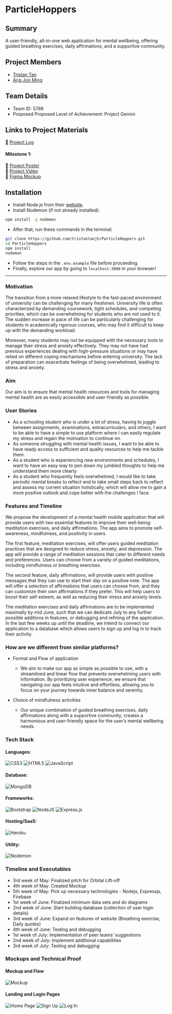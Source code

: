 # ParticleHoppers

## Summary
A user-friendly, all-in-one web application for mental wellbeing, offering guided breathing exercises, daily affirmations, and a supportive community.

## Project Members
- [Tristan Tan](https://github.com/tristantanjh)
- [Ang Jon Ming](https://github.com/jon3r4de)

## Team Details
- Team ID: 5786
- Proposed Proposed Level of Achievement: Project Gemini

## Links to Project Materials
:link: [Project Log](https://docs.google.com/spreadsheets/d/1cML4a_aWpPTm2hQLwyhGzjmt5MItagE3rgn5ERFA23M/edit?usp=sharing) <br />
#### Milestone 1:
:link: [Project Poster](https://drive.google.com/file/d/1wKMOjY1evthR4v6OxI13As8c7c-RTsiU/view?usp=share_link) <br />
:link: [Project Video](https://drive.google.com/file/d/1SaEuSlFxoPv6LiglToKESfpwx5Rzdj6P/view?usp=share_link) <br />
:link: [Figma Mockup](https://www.figma.com/proto/GEaP6orIS4Les171C551vj/Mockups?node-id=1-55&starting-point-node-id=1%3A55) <br />

## Installation
- Install Node.js from their [website](https://nodejs.org/en).
- Install Nodemon (if not already installed):
```bash
npm install -g nodemon
```
- After that, run these commands in the terminal:
```bash
git clone https://github.com/tristantanjh/ParticleHoppers.git
cd ParticleHoppers 
npm install
nodemon
```
- Follow the steps in the `.env.example` file before proceeding.
- Finally, explore our app by going to `localhost:3000` in your browser!

---

### Motivation
The transition from a more relaxed lifestyle to the fast-paced environment of university can be challenging for many freshmen.  University life is often characterized by demanding coursework, tight schedules, and competing priorities, which can be overwhelming for students who are not used to it. The sudden increase in pace of life can be particularly challenging for students in academically rigorous courses, who may find it difficult to keep up with the demanding workload.

Moreover, many students may not be equipped with the necessary tools to manage their stress and anxiety effectively. They may not have had previous experiences dealing with high-pressure situations or may have relied on different coping mechanisms before entering university. The lack of preparation can exacerbate feelings of being overwhelmed, leading to stress and anxiety.

### Aim
Our aim is to ensure that mental health resources and tools for managing mental health are as easily accessible and user-friendly as possible.

### User Stories
- As a schooling student who is under a lot of stress, having to juggle between assignments, examinations, extracurriculars, and others, I want to be able to have a simple to use platform where I can easily regulate my stress and regain the motivation to continue on.
- As someone struggling with mental health issues, I want to be able to have ready access to sufficient and quality resources to help me tackle them.
- As a student who is experiencing new environments and schedules, I want to have an easy way to pen down my jumbled thoughts to help me understand them more clearly.
- As a student who frequently feels overwhelmed, I would like to take periodic mental breaks to reflect and to take small steps back to reflect and assess my current situation holistically, which will allow me to gain a more positive outlook and cope better with the challenges I face.

### Features and Timeline
We propose the development of a mental health mobile application that will provide users with two essential features to improve their well-being: meditation exercises, and daily affirmations. The app aims to promote self-awareness, mindfulness, and positivity in users.

The first feature, meditation exercises, will offer users guided meditation practices that are designed to reduce stress, anxiety, and depression. The app will provide a range of meditation sessions that cater to different needs and preferences. Users can choose from a variety of guided meditations, including mindfulness or breathing exercises.

The second feature, daily affirmations, will provide users with positive messages that they can use to start their day on a positive note. The app will offer a selection of affirmations that users can choose from, and they can customize their own affirmations if they prefer. This will help users to boost their self esteem, as well as reducing their stress and anxiety levels.

The meditation exercises and daily affirmations are to be implemented maximally by mid June, such that we can dedicate July to any further possible additions in features, or debugging and refining of the application. In the last few weeks up until the deadline, we intend to connect our application to a database which allows users to sign up and log in to track their activity.

### How are we different from similar platforms?

- Format and Flow of application

  - We aim to make our app as simple as possible to use, with a streamlined and linear flow that prevents overwhelming users with information. By prioritizing user experience, we ensure that navigating our app feels intuitive and effortless, allowing you to focus on your journey towards inner balance and serenity. 

- Choice of mindfulness activities

  - Our unique combination of guided breathing exercises, daily affirmations along with a supportive community, creates a harmonious and user-friendly space for the user’s mental wellbeing needs.


### Tech Stack
#### Languages:
![CSS3](https://img.shields.io/badge/css3-%231572B6.svg?style=for-the-badge&logo=css3&logoColor=white) ![HTML5](https://img.shields.io/badge/html5-%23E34F26.svg?style=for-the-badge&logo=html5&logoColor=white) ![JavaScript](https://img.shields.io/badge/javascript-%23323330.svg?style=for-the-badge&logo=javascript&logoColor=%23F7DF1E) 

#### Database:
![MongoDB](https://img.shields.io/badge/MongoDB-%234ea94b.svg?style=for-the-badge&logo=mongodb&logoColor=white)

#### Frameworks:
![Bootstrap](https://img.shields.io/badge/bootstrap-%238511FA.svg?style=for-the-badge&logo=bootstrap&logoColor=white) ![NodeJS](https://img.shields.io/badge/node.js-6DA55F?style=for-the-badge&logo=node.js&logoColor=white)
![Express.js](https://img.shields.io/badge/express.js-%23404d59.svg?style=for-the-badge&logo=express&logoColor=%2361DAFB)

#### Hosting/SaaS:
![Heroku](https://img.shields.io/badge/heroku-%23430098.svg?style=for-the-badge&logo=heroku&logoColor=white)

#### Utility:
![Nodemon](https://img.shields.io/badge/NODEMON-%23323330.svg?style=for-the-badge&logo=nodemon&logoColor=%BBDEAD)

### Timeline and Executables
- 3rd week of May: Finalized pitch for Orbital Lift-off
- 4th week of May: Created Mockup
- 5th week of May: Pick up necessary technologies - Nodejs, Expressjs, Firebase
- 1st week of June: Finalized minimum data sets and do diagrams
- 2nd week of June: Start building database (collection of user login details)
- 3rd week of June: Expand on features of website (Breathing exercise, Daily quotes)
- 4th week of June: Testing and debugging
- 1st week of July: Implementation of peer teams’ suggestions
- 2nd week of July: Implement additional capabilities 
- 3rd week of July: Testing and debugging

### Mockups and Technical Proof
#### Mockup and Flow
![Mockup](https://drive.google.com/uc?export=view&id=1SNqg1pd1vwzpWkT5gAW3eBN-s7L188Gy)

#### Landing and Login Pages
![Home Page](https://drive.google.com/uc?export=view&id=1F1Hy0LL_bXp2AhKbZUpv0fUTJwa_TDIz)
![Sign Up](https://drive.google.com/uc?export=view&id=1dFurgurD4PW5HbWTLjvT7Tm8ymriw_I1)
![Log In](https://drive.google.com/uc?export=view&id=12ECMO7rFvHTxC8J8DQedXLzc5xy5x4hD)









